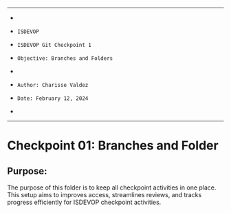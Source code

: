**********************************************************************
*
*     ISDEVOP
*     ISDEVOP Git Checkpoint 1
*     Objective: Branches and Folders
*     
*     Author: Charisse Valdez
*     Date: February 12, 2024
*     
**********************************************************************

# Checkpoint 01: Branches and Folder
## Purpose:
The purpose of this folder is to keep all checkpoint activities in one place. This setup aims to improves access, streamlines reviews, and tracks progress efficiently for ISDEVOP checkpoint activities.